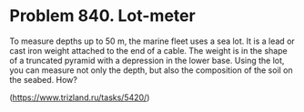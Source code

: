 # Problem 840. Lot-meter

To measure depths up to 50 m, the marine fleet uses a sea lot. It is a lead or cast iron weight attached to the end of a cable. The weight is in the shape of a truncated pyramid with a depression in the lower base. Using the lot, you can measure not only the depth, but also the composition of the soil on the seabed. How?

(https://www.trizland.ru/tasks/5420/)